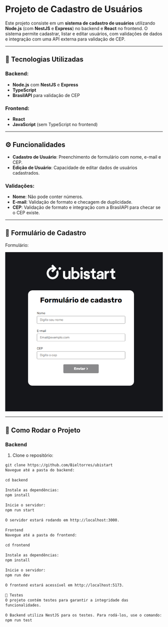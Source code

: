 # **Projeto de Cadastro de Usuários**

Este projeto consiste em um **sistema de cadastro de usuários** utilizando **Node.js** (com **NestJS** e **Express**) no backend e **React** no frontend. O sistema permite cadastrar, listar e editar usuários, com validações de dados e integração com uma API externa para validação de CEP.

---

## **🔧 Tecnologias Utilizadas**

### **Backend:**
- **Node.js** com **NestJS** e **Express**
- **TypeScript**
- **BrasilAPI** para validação de CEP

### **Frontend:**
- **React**
- **JavaScript** (sem TypeScript no frontend)

---

## **⚙️ Funcionalidades**

- **Cadastro de Usuário**: Preenchimento de formulário com nome, e-mail e CEP.
- **Edição de Usuário**: Capacidade de editar dados de usuários cadastrados.

### **Validações:**
- **Nome**: Não pode conter números.
- **E-mail**: Validação de formato e checagem de duplicidade.
- **CEP**: Validação de formato e integração com a BrasilAPI para checar se o CEP existe.

---

## **📸 Formulário de Cadastro**

Formulário:

![Formulário de Cadastro](/Frontend/public/form.png)

---

## **📝 Como Rodar o Projeto**

### **Backend**

1. Clone o repositório:

```
git clone https://github.com/Bieltorres/ubistart
Navegue até a pasta do backend:

cd backend

Instale as dependências:
npm install

Inicie o servidor:
npm run start

O servidor estará rodando em http://localhost:3000.

Frontend
Navegue até a pasta do frontend:

cd frontend

Instale as dependências:
npm install

Inicie o servidor:
npm run dev

O frontend estará acessível em http://localhost:5173.

🧪 Testes
O projeto contém testes para garantir a integridade das funcionalidades.

O Backend utiliza NestJS para os testes. Para rodá-los, use o comando:
npm run test